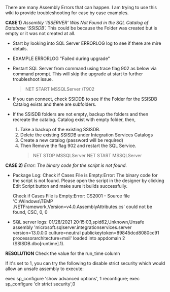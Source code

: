 There are many Assembly Errors that can happen.  I am trying to use this wiki to provide troubleshooting for case by case examples.

**CASE 1)** _Assembly ‘ISSERVER’ Was Not Found in the SQL Catalog of Database ‘SSISDB’._  This could be because the Folder was created but is empty or it was not created at all.

- Start by looking into SQL Server ERRORLOG log to see if there are mire details.

- EXAMPLE ERRORLOG "Failed during upgrade"

- Restart SQL Server from command using trace flag 902 as below via command prompt.  This will skip the upgrade at start to further troubleshoot issue.
     >NET START MSSQLServer /T902

- If you can connect, check SSIDDB to see if the Folder for the SSISDB Catalog exists and there are subfolders. 

- If the SSISDB folders are not empty, backup the folders and then recreate the catalog.
Catalog exist with empty folder, then,
    1. Take a backup of the existing SSISDB.
    2. Delete the existing SSISDB under Integration Services Catalogs
    3. Create a new catalog (password will be required)
    4. Then Remove the flag 902 and restart the SQL Service.
        > NET STOP MSSQLServer
        > NET START MSSQLServer

**CASE 2)** _Error: The binary code for the script is not found._

- Package Log:
Check if Cases File is Empty:Error: The binary code for the
script is not found. Please open the script in the designer
by clicking Edit Script button and make sure it builds
successfully.

   Check if Cases File is Empty:Error: CS2001 - Source file
'C:\Windows\TEMP
\.NETFramework,Version=v4.0.AssemblyAttributes.cs'
could not be found, CSC, 0, 0

- SQL server logs:
   01/28/2021 20:15:03,spid62,Unknown,Unsafe assembly 'microsoft.sqlserver.integrationservices.server<c/> version=13.0.0.0<c/> culture=neutral<c/> publickeytoken=89845dcd8080cc91<c/> processorarchitecture=msil' loaded into appdomain 2 (SSISDB.dbo[runtime].1).

**RESOLUTION**
​Check the value for the run_time column

If it's set to 1, you can try the following to disable strict security which would allow an unsafe assembly to execute:

exec sp_configure 'show advanced options', 1
reconfigure;
exec sp_configure 'clr strict security',0